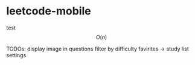 # leetcode-mobile


test $$O(n)$$


TODOs:
    display image in questions
    filter by difficulty
    favirites -> study list
    settings